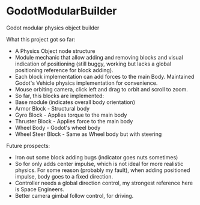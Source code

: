 # GodotModularBuilder
Godot modular physics object builder

What this project got so far:
- A Physics Object node structure
- Module mechanic that allow adding and removing blocks and visual indication of positioning (still buggy, working but lacks a global positioning reference for block adding).
- Each block implementation can add forces to the main Body. Maintained Godot's Vehicle physics implementation for convenience.
- Mouse orbiting camera, click left and drag to orbit and scroll to zoom.
- So far, this blocks are implemented:
 - Base module (indicates overall body orientation)
 - Armor Block - Structural body
 - Gyro Block - Applies torque to the main body
 - Thruster Block - Applies force to the main body
 - Wheel Body - Godot's wheel body
 - Wheel Steer Block - Same as Wheel body but with steering

Future prospects:
 - Iron out some block adding bugs (indicator goes nuts sometimes)
 - So for only adds center impulse, which is not ideal for more realistic physics. For some reason (probably my fault), when adding positioned impulse, body goes to a fixed direction.
 - Controller needs a global direction control, my strongest reference here is Space Engineers.
 - Better camera gimbal follow control, for driving.
